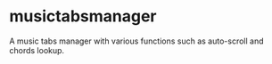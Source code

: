 # musictabsmanager
A music tabs manager with various functions such as auto-scroll and chords lookup.
